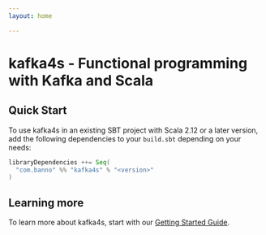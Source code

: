```yaml
---
layout: home

---
```


# kafka4s - Functional programming with Kafka and Scala

## Quick Start

To use kafka4s in an existing SBT project with Scala 2.12 or a later version, add the following dependencies to your
`build.sbt` depending on your needs:

```scala
libraryDependencies ++= Seq(
  "com.banno" %% "kafka4s" % "<version>"
)
```

## Learning more

To learn more about kafka4s, start with our [Getting Started Guide](/kafka4s/docs/).

